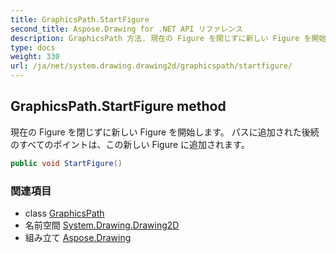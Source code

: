 ```yaml
---
title: GraphicsPath.StartFigure
second_title: Aspose.Drawing for .NET API リファレンス
description: GraphicsPath 方法. 現在の Figure を閉じずに新しい Figure を開始します パスに追加された後続のすべてのポイントはこの新しい Figure に追加されます
type: docs
weight: 330
url: /ja/net/system.drawing.drawing2d/graphicspath/startfigure/
---
```

## GraphicsPath.StartFigure method

現在の Figure を閉じずに新しい Figure を開始します。 パスに追加された後続のすべてのポイントは、この新しい Figure に追加されます。

```csharp
public void StartFigure()
```

### 関連項目

* class [GraphicsPath](../)
* 名前空間 [System.Drawing.Drawing2D](../../graphicspath/)
* 組み立て [Aspose.Drawing](../../../)


